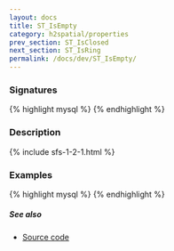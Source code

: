 ```yaml
---
layout: docs
title: ST_IsEmpty
category: h2spatial/properties
prev_section: ST_IsClosed
next_section: ST_IsRing
permalink: /docs/dev/ST_IsEmpty/
---
```


### Signatures

{% highlight mysql %}
{% endhighlight %}

### Description



{% include sfs-1-2-1.html %}

### Examples

{% highlight mysql %}
{% endhighlight %}

##### See also

* [Source code](https://github.com/irstv/H2GIS/blob/master/h2spatial/src/main/java/org/h2gis/h2spatial/internal/function/spatial/properties/ST_IsEmpty.java)
